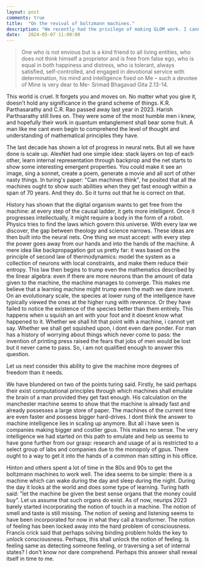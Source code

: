 ```yaml
---
layout: post
comments: true
title:  "On the revival of boltzmann machines."
description: "We recently had the privilege of making GLOM work. I cannot reveal much until manuscript is finished under review. This post is on the revival of boltzmann machines."
date:   2024-05-07 11:00:00
---
```

> One who is not envious but is a kind friend to all living entities, who does not think himself a proprietor and is free from false ego, who is equal in both happiness and distress, who is tolerant, always satisfied, self-controlled, and engaged in devotional service with determination, his mind and intelligence fixed on Me – such a devotee of Mine is very dear to Me- Srimad Bhagavad Gita 2.13-14.

This world is cruel. It forgets you and moves on. No matter what you give it, doesn't hold any significance in the grand scheme of things. K.R. Parthasarathy and C.R. Rao passed away last year in 2023. Harish Parthsarathy still lives on. They were some of the most humble men i knew, and hopefully their work in quantum entanglement shall bear some fruit. A man like me cant even begin to comprehend the level of thought and understanding of mathematical principles they have. 

The last decade has shown a lot of progress in neural nets. But all we have done is scale up. AlexNet had one simple idea: stack layers on top of each other, learn internal representation through backprop and the net starts to show some interesting emergent properties. You could make it see an image, sing a sonnet, create a poem, generate a movie and all sort of other nasty things. In turing's paper: "Can machines think", he posited that all the machines ought to show such abilities when they get fast enough within a span of 70 years. And they do. So it turns out that he is correct on that. 

History has shown that the digital organism wants to get free from the machine: at every step of the causal ladder, it gets more intelligent. Once it progresses intellectually, it might require a body in the form of a robot. Physics tries to find the laws which govern this universe. With every law we discover, the gap between theology and science narrows. These ideas are then built into the neural nets. One thing we must accept: with every step the power goes away from our hands and into the hands of the machine. A mere idea like backpropagation got us pretty far: it was based on the principle of second law of thermodynamics: model the system as a collection of neurons with local constraints, and make them reduce their entropy. This law then begins to trump even the mathematics described by the linear algebra: even if there are more neurons than the amount of data given to the machine, the machine manages to converge. This makes me believe that a learning machine might trump even the math we dare invent. On an evolutionary scale, the species at lower rung of the intelligence have typically viewed the ones at the higher rung with reverence. Or they have failed to notice the existence of the species better than them entirely. This happens when u squish an ant with your foot and it doesnt know what happened to it. Whether we shall hit that point with a machine, i cannot yet say. Whether we shall get squished upon, i dont even dare ponder. For man has a history of worrying about things which never come to pass: the invention of printing press raised the fears that jobs of men would be lost but it never came to pass. So, i am not qualified enough to answer this question. 

Let us next consider this ability to give the machine more degrees of freedom than it needs. 



We have blundered on two of the points turing said. Firstly, he said perhaps their exist computational principles through which machines shall emulate the brain of a man provided they get fast enough. His calculation on the manchester machine seems to show that the machine is already fast and already possesses a large store of paper. The machines of the current time are even faster and possess bigger hard-drives. I dont think the answer to machine intelligence lies in scaling up anymore. But all i have seen is companies making bigger  and costlier gpus. This makes no sense. The very intelligence we had started on this path to emulate and help us seems to have gone further from our grasp: research and usage of ai is restricted to a select group of labs and companies due to the monopoly of gpus. There ought to a way to get it into the hands of a common man sitting in his office. 

Hinton and others spent a lot of time in the 80s and 90s to get the boltzmann machines to work well. The idea seems to be simple: there is a machine which can wake during the day and sleep during the night. During the day it looks at the world and does some type of learning. Turing hath said: "let the machine be given the best sense organs that the money could buy". Let us assume that such organs do exist. As of now,  neurips 2023 barely started incorporating the notion of touch in a machine. The notion of smell and taste is still missing. The notion of seeing and listening seems to have been incorporated for now in what they call a transformer. The notion of feeling has been locked away into the hard problem of consciousness. Francis crick said that perhaps solving binding problem holds the key to unlock consciousness. Perhaps, this shall unlock the notion of feeling. Is feeling same as detecting someone feeling, or traversing a set of internal states? I don't know nor dare comprehend. Perhaps this answer shall reveal itself in time to me. 

